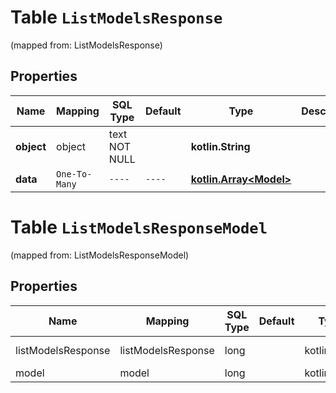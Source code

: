 
# Table `ListModelsResponse`
(mapped from: ListModelsResponse)

## Properties
Name | Mapping | SQL Type | Default | Type | Description | Notes
---- | ------- | -------- | ------- | ---- | ----------- | -----
**object** | object | text NOT NULL |  | **kotlin.String** |  | 
**data** | `One-To-Many` | `----` | `----`  | [**kotlin.Array&lt;Model&gt;**](Model.md) |  | 



# **Table `ListModelsResponseModel`**
(mapped from: ListModelsResponseModel)

## Properties
Name | Mapping | SQL Type | Default | Type | Description | Notes
---- | ------- | -------- | ------- | ---- | ----------- | -----
listModelsResponse | listModelsResponse | long | | kotlin.Long | Primary Key | *one*
model | model | long | | kotlin.Long | Foreign Key | *many*



